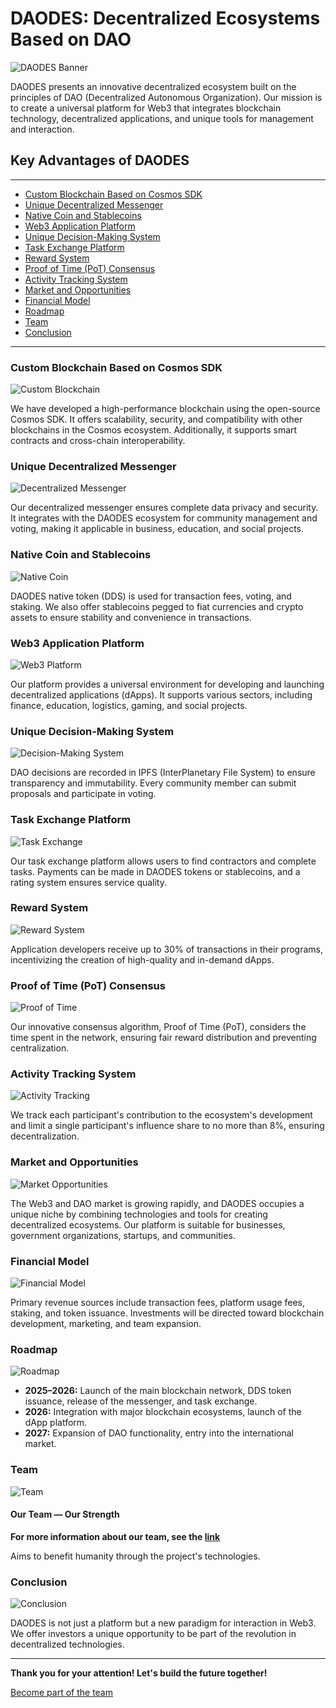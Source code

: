 # DAODES: Decentralized Ecosystems Based on DAO

![DAODES Banner](public/img/home/1.png)

DAODES presents an innovative decentralized ecosystem built on the principles of DAO (Decentralized Autonomous Organization). Our mission is to create a universal platform for Web3 that integrates blockchain technology, decentralized applications, and unique tools for management and interaction.

## Key Advantages of DAODES

---

- [Custom Blockchain Based on Cosmos SDK](#custom-blockchain-based-on-cosmos-sdk)
- [Unique Decentralized Messenger](#unique-decentralized-messenger)
- [Native Coin and Stablecoins](#native-coin-and-stablecoins)
- [Web3 Application Platform](#web3-application-platform)
- [Unique Decision-Making System](#unique-decision-making-system)
- [Task Exchange Platform](#task-exchange-platform)
- [Reward System](#reward-system)
- [Proof of Time (PoT) Consensus](#proof-of-time-pot-consensus)
- [Activity Tracking System](#activity-tracking-system)
- [Market and Opportunities](#market-and-opportunities)
- [Financial Model](#financial-model)
- [Roadmap](#roadmap)
- [Team](#team)
- [Conclusion](#conclusion)

---

### Custom Blockchain Based on Cosmos SDK
![Custom Blockchain](public/img/home/2.png)

We have developed a high-performance blockchain using the open-source Cosmos SDK. It offers scalability, security, and compatibility with other blockchains in the Cosmos ecosystem. Additionally, it supports smart contracts and cross-chain interoperability.

### Unique Decentralized Messenger
![Decentralized Messenger](public/img/home/3.png)

Our decentralized messenger ensures complete data privacy and security. It integrates with the DAODES ecosystem for community management and voting, making it applicable in business, education, and social projects.

### Native Coin and Stablecoins
![Native Coin](public/img/home/4.png)

DAODES native token (DDS) is used for transaction fees, voting, and staking. We also offer stablecoins pegged to fiat currencies and crypto assets to ensure stability and convenience in transactions.

### Web3 Application Platform
![Web3 Platform](public/img/home/5.png)

Our platform provides a universal environment for developing and launching decentralized applications (dApps). It supports various sectors, including finance, education, logistics, gaming, and social projects.

### Unique Decision-Making System
![Decision-Making System](public/img/home/6.png)

DAO decisions are recorded in IPFS (InterPlanetary File System) to ensure transparency and immutability. Every community member can submit proposals and participate in voting.

### Task Exchange Platform
![Task Exchange](public/img/home/7.png)

Our task exchange platform allows users to find contractors and complete tasks. Payments can be made in DAODES tokens or stablecoins, and a rating system ensures service quality.

### Reward System
![Reward System](public/img/home/8.png)

Application developers receive up to 30% of transactions in their programs, incentivizing the creation of high-quality and in-demand dApps.

### Proof of Time (PoT) Consensus
![Proof of Time](public/img/home/9.png)

Our innovative consensus algorithm, Proof of Time (PoT), considers the time spent in the network, ensuring fair reward distribution and preventing centralization.

### Activity Tracking System
![Activity Tracking](public/img/home/10.png)

We track each participant's contribution to the ecosystem's development and limit a single participant's influence share to no more than 8%, ensuring decentralization.

### Market and Opportunities
![Market Opportunities](public/img/home/11.png)

The Web3 and DAO market is growing rapidly, and DAODES occupies a unique niche by combining technologies and tools for creating decentralized ecosystems. Our platform is suitable for businesses, government organizations, startups, and communities.

### Financial Model
![Financial Model](public/img/home/12.png)

Primary revenue sources include transaction fees, platform usage fees, staking, and token issuance. Investments will be directed toward blockchain development, marketing, and team expansion.

### Roadmap
![Roadmap](public/img/home/13.png)

- **2025–2026:** Launch of the main blockchain network, DDS token issuance, release of the messenger, and task exchange.
- **2026:** Integration with major blockchain ecosystems, launch of the dApp platform.
- **2027:** Expansion of DAO functionality, entry into the international market.

### Team
![Team](public/img/home/14.png)

#### Our Team — Our Strength

**For more information about our team, see the <a href="https://daodes.space/team" target="_blank">link</a>**

Aims to benefit humanity through the project's technologies.

### Conclusion
![Conclusion](public/img/home/15.png)

DAODES is not just a platform but a new paradigm for interaction in Web3. We offer investors a unique opportunity to be part of the revolution in decentralized technologies.

---

**Thank you for your attention! Let's build the future together!**

<a href="https://daodes.space/register" target="_blank">Become part of the team</a>
